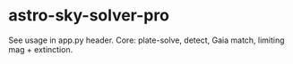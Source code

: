 # astro-sky-solver-pro
See usage in app.py header. Core: plate-solve, detect, Gaia match, limiting mag + extinction.
